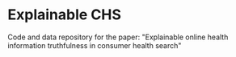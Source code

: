 # Explainable CHS
Code and data repository for the paper: "Explainable online health information truthfulness in consumer health search"
